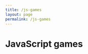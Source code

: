 ```yaml
---
title: /js-games
layout: page
permalink: /js-games
---
```


# JavaScript games

<html>
  <head>
    <script src="https://cdnjs.cloudflare.com/ajax/libs/p5.js/0.7.3/p5.min.js"></script>
    <script src="https://cdnjs.cloudflare.com/ajax/libs/p5.js/0.7.3/addons/p5.dom.min.js"></script>
    <script src="https://cdnjs.cloudflare.com/ajax/libs/p5.js/0.7.3/addons/p5.sound.min.js"></script>
    <link rel="stylesheet" type="text/css" href="snake.css">
    <meta charset="utf-8" />

  </head>
  <body>
    <script src="snake.js"></script>
  </body>
</html>

